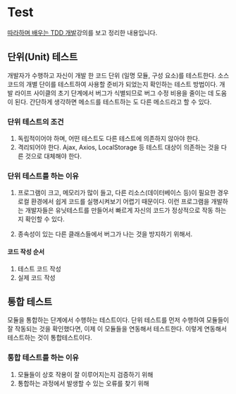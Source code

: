 # Test

[따라하며 배우는 TDD 개발](https://www.inflearn.com/course/%EB%94%B0%EB%9D%BC%ED%95%98%EB%A9%B0-%EB%B0%B0%EC%9A%B0%EB%8A%94-tdd/dashboard)강의를 보고 정리한 내용입니다.

## 단위(Unit) 테스트

개발자가 수행하고 자신이 개발 한 코드 단위 (일명 모듈, 구성 요소)를 테스트한다.
소스 코드의 개별 단이를 테스트하여 사용할 준비가 되었는지 확인하는 테스트 방법이다.
개발 라이프 사이클의 초기 단계에서 버그가 식별되므로 버그 수정 비용을 줄이는 데 도움이 된다.
간단하게 생각하면 메소드를 테스트하는 도 다른 메소드라고 할 수 있다.

### 단위 테스트의 조건

1. 독립적이어야 하며, 어떤 테스트도 다른 테스트에 의존하지 않아야 한다.
2. 격리되어야 한다. Ajax, Axios, LocalStorage 등 테스트 대상이 의존하는 것을 다른 것으로 대체해야 한다.

### 단위 테스트를 하는 이유

1. 프로그램이 크고, 메모리가 많이 들고, 다른 리소스(데이터베이스 등)이 필요한 경우 로컬 환경에서 쉽게 코드를 실행시켜보기 어렵기 때문이다.
이런 프로그램을 개발하는 개발자들은 유닛테스트를 만들어서 빠르게 자신의 코드가 정상적으로 작동 하는지 확인할 수 있다.

2. 종속성이 있는 다른 클래스들에서 버그가 나는 것을 방지하기 위해서.

#### 코드 작성 순서

1. 테스트 코드 작성
2. 실제 코드 작성

## 통합 테스트

모듈을 통합하는 단계에서 수행하는 테스트이다.
단위 테스트를 먼저 수행하여 모듈들이 잘 작동되는 것을 확인했다면, 이제 이 모듈들을 연동해서 테스트한다. 이렇게 연동해서 테스트하는 것이 통합테스트이다.

### 통합 테스트를 하는 이유

1. 모듈들이 상호 작용이 잘 이루어지는지 검증하기 위해
2. 통합하는 과정에서 발생할 수 있는 오류를 찾기 위해

